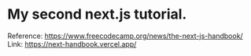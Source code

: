 # My second next.js tutorial.

Reference: https://www.freecodecamp.org/news/the-next-js-handbook/
Link: https://next-handbook.vercel.app/
